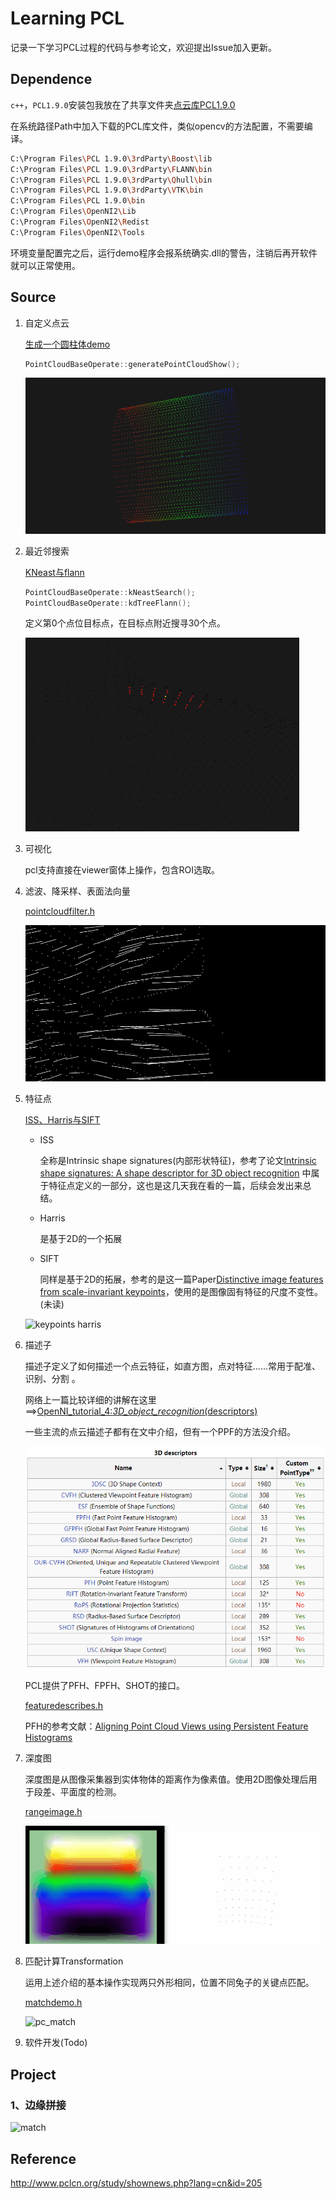 # Learning PCL

记录一下学习PCL过程的代码与参考论文，欢迎提出Issue加入更新。

## Dependence

`c++`，`PCL1.9.0`安装包我放在了共享文件夹[点云库PCL1.9.0](\\192.168.0.92\共享目录\常用软件\软件\点云库PCL1.9.0)

在系统路径Path中加入下载的PCL库文件，类似opencv的方法配置，不需要编译。

```bash
C:\Program Files\PCL 1.9.0\3rdParty\Boost\lib
C:\Program Files\PCL 1.9.0\3rdParty\FLANN\bin
C:\Program Files\PCL 1.9.0\3rdParty\Qhull\bin
C:\Program Files\PCL 1.9.0\3rdParty\VTK\bin
C:\Program Files\PCL 1.9.0\bin
C:\Program Files\OpenNI2\Lib
C:\Program Files\OpenNI2\Redist
C:\Program Files\OpenNI2\Tools
```

环境变量配置完之后，运行demo程序会报系统确实.dll的警告，注销后再开软件就可以正常使用。



## Source

1. 自定义点云

   [生成一个圆柱体demo](LearningPCL/searchpoints.h)

   ```c++
   PointCloudBaseOperate::generatePointCloudShow();
   ```

   ![DIY PC](learningPCL/material/diy_pc.gif)

   

2. 最近邻搜索

   [KNeast与flann](LearningPCL/searchpoints.h)

   ```c++
   PointCloudBaseOperate::kNeastSearch();
   PointCloudBaseOperate::kdTreeFlann();
   ```

   定义第0个点位目标点，在目标点附近搜寻30个点。

   ![KNeastPS](learningPCL/material/KNeastPS.png)

   

3. 可视化

   pcl支持直接在viewer窗体上操作，包含ROI选取。

   

4. 滤波、降采样、表面法向量

   [pointcloudfilter.h](LearningPCL/pointcloudfilter.h)

   ![surface_vector](learningPCL/material/surface_vector.gif)

   

5. 特征点

   [ISS、Harris与SIFT](LearningPCL/pointcloudfilter.h)

   - ISS

     全称是Intrinsic shape signatures(内部形状特征)，参考了论文[Intrinsic shape signatures: A shape descriptor for 3D object recognition](https://ieeexplore.ieee.org/document/5457637) 中属于特征点定义的一部分，这也是这几天我在看的一篇，后续会发出来总结。

   - Harris

     是基于2D的一个拓展

   - SIFT

     同样是基于2D的拓展，参考的是这一篇Paper[Distinctive image features from scale-invariant keypoints](https://www.cs.ubc.ca/~lowe/papers/ijcv04.pdf)，使用的是图像固有特征的尺度不变性。(未读)

   ![keypoints harris](learningPCL/material/keypoints_harris.gif)

   

   

6. 描述子

   描述子定义了如何描述一个点云特征，如直方图，点对特征......常用于配准、识别、分割 。

   网络上一篇比较详细的讲解在这里==>[OpenNI_tutorial_4:_3D_object_recognition_(descriptors)](http://robotica.unileon.es/index.php/PCL/OpenNI_tutorial_4:_3D_object_recognition_(descriptors))

   一些主流的点云描述子都有在文中介绍，但有一个PPF的方法没介绍。

   ![3D descriptos](learningPCL/material/descriptors.png)

   PCL提供了PFH、FPFH、SHOT的接口。

   [featuredescribes.h](learningPCL/featuredescribes.h)

   PFH的参考文献：[Aligning Point Cloud Views using Persistent Feature Histograms](http://citeseerx.ist.psu.edu/viewdoc/download?doi=10.1.1.391.5915&rep=rep1&type=pdf)

   

7. 深度图

   深度图是从图像采集器到实体物体的距离作为像素值。使用2D图像处理后用于段差、平面度的检测。

   [rangeimage.h](learningPCL/rangeimage.h)

   ![range image](learningPCL/material/rangeimage.gif)

   

8. 匹配计算Transformation

   运用上述介绍的基本操作实现两只外形相同，位置不同兔子的关键点匹配。

   [matchdemo.h](learningPCL/matchdemo.h)

   ![pc_match](learningPCL/material/pc_match.gif)

   

9. 软件开发(Todo)



## Project

### 1、边缘拼接

![match](learningPCL/material/try_match_success_20200813.gif)




## Reference

http://www.pclcn.org/study/shownews.php?lang=cn&id=205

